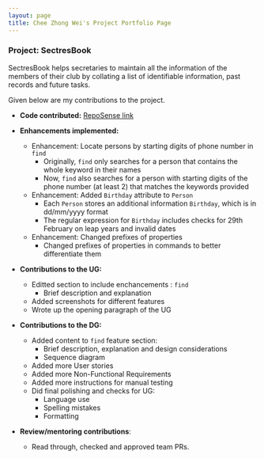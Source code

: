 ```yaml
---
layout: page
title: Chee Zhong Wei's Project Portfolio Page
---
```


### Project: SectresBook

SectresBook helps secretaries to maintain all the information of the members of their club by collating a list of identifiable information, past records and future tasks.

Given below are my contributions to the project.

* **Code contributed:** [RepoSense link](https://nus-cs2103-ay2223s1.github.io/tp-dashboard/?search=w12-2&sort=groupTitle&sortWithin=title&timeframe=commit&mergegroup=&groupSelect=groupByRepos&breakdown=true&checkedFileTypes=docs~functional-code~test-code~other&since=2022-09-16&tabOpen=true&tabType=authorship&zFR=false&tabAuthor=czhongwei&tabRepo=AY2223S1-CS2103T-W12-2%2Ftp%5Bmaster%5D&authorshipIsMergeGroup=false&authorshipFileTypes=docs~functional-code~test-code&authorshipIsBinaryFileTypeChecked=false&authorshipIsIgnoredFilesChecked=false)


* **Enhancements implemented:**
    * Enhancement: Locate persons by starting digits of phone number in `find`
      * Originally, `find` only searches for a person that contains the whole keyword in their names
      * Now, `find` also searches for a person with starting digits of the phone number (at least 2) that matches the keywords provided
    * Enhancement: Added `Birthday` attribute to `Person`
      * Each `Person` stores an additional information `Birthday`, which is in dd/mm/yyyy format
      * The regular expression for `Birthday` includes checks for 29th February on leap years and invalid dates
    * Enhancement: Changed prefixes of properties
      * Changed prefixes of properties in commands to better differentiate them


* **Contributions to the UG:**
  * Editted section to include enchancements : `find`
    * Brief description and explanation
  * Added screenshots for different features
  * Wrote up the opening paragraph of the UG


* **Contributions to the DG:**
  * Added content to `find` feature section:
    * Brief description, explanation and design considerations
    * Sequence diagram
  * Added more User stories
  * Added more Non-Functional Requirements
  * Added more instructions for manual testing
  * Did final polishing and checks for UG:
    * Language use
    * Spelling mistakes
    * Formatting


* **Review/mentoring contributions**:
  * Read through, checked and approved team PRs.
